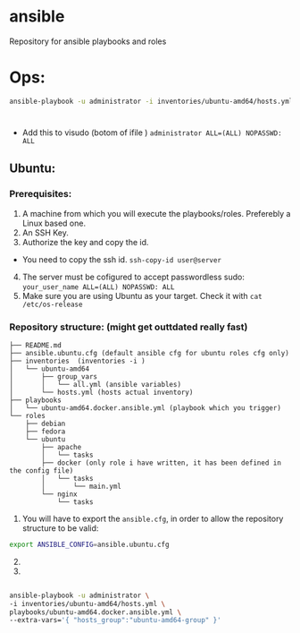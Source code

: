 # ansible
Repository for ansible playbooks and roles







# Ops:

```bash
ansible-playbook -u administrator -i inventories/ubuntu-amd64/hosts.yml playbooks/ubuntu-amd64.docker.ansible.yml --extra-vars='{ "hosts_group":"ubuntu-amd64" }'
```

#

- Add this to visudo (botom of ifile ) `administrator ALL=(ALL) NOPASSWD: ALL`


## Ubuntu:

### Prerequisites:

1. A machine from which you will execute the playbooks/roles. Preferebly a Linux based one.
2. An SSH Key.
3. Authorize the key and copy the id.
- You need to copy the ssh id. `ssh-copy-id user@server`
4. The server must be cofigured to accept passwordless sudo: `your_user_name ALL=(ALL) NOPASSWD: ALL`
5. Make sure you are using Ubuntu as your target. Check it with `cat /etc/os-release`

### Repository structure: (might get outtdated really fast)
```
├── README.md
├── ansible.ubuntu.cfg (default ansible cfg for ubuntu roles cfg only)
├── inventories  (inventories -i )
│   └── ubuntu-amd64
│       ├── group_vars
│       │   └── all.yml (ansible variables)
│       └── hosts.yml (hosts actual inventory)
├── playbooks
│   └── ubuntu-amd64.docker.ansible.yml (playbook which you trigger)
└── roles
    ├── debian
    ├── fedora
    └── ubuntu
        ├── apache
        │   └── tasks
        ├── docker (only role i have written, it has been defined in the config file)
        │   └── tasks
        │       └── main.yml
        └── nginx
            └── tasks
```

1. You will have to export the `ansible.cfg`, in order to allow the repository structure to be valid:

```bash
export ANSIBLE_CONFIG=ansible.ubuntu.cfg
```


2. 

3. 

```bash

ansible-playbook -u administrator \
-i inventories/ubuntu-amd64/hosts.yml \
playbooks/ubuntu-amd64.docker.ansible.yml \
--extra-vars='{ "hosts_group":"ubuntu-amd64-group" }'
```